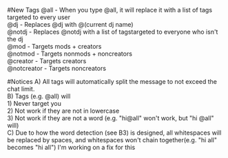 #New Tags
@all - When you type @all, it will replace it with a list of tags targeted to every user <br />
@dj - Replaces @dj with @(current dj name) <br />
@notdj - Replaces @notdj with a list of tagstargeted to everyone who isn't the dj <br />
@mod - Targets mods + creators <br />
@notmod - Targets nonmods + noncreators <br />
@creator - Targets creators <br />
@notcreator - Targets noncreators <br />

#Notices
A) All tags will automatically split the message to not exceed the chat limit. <br />
B) Tags (e.g. @all) will <br />
	1) Never target you <br />
	2) Not work if they are not in lowercase <br />
	3) Not work if they are not a word (e.g. "hi@all" won't work, but "hi @all" will) <br />
C) Due to how the word detection (see B3) is designed, all whitespaces will be replaced by spaces, and whitespaces won't chain together(e.g. "hi  all" becomes "hi all") I'm working on a fix for this <br />

